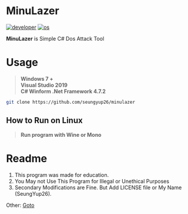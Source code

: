 # MinuLazer
[![developer](https://img.shields.io/badge/developer-seungyup-blue)](https://github.com/seungyup26/minulazer)
[![os](https://img.shields.io/badge/os-windows-blue)](https://github.com/seungyup26/minulazer) <br>

**MinuLazer** is Simple C# Dos Attack Tool

# Usage
> **Windows 7 +** <br>
> **Visual Studio 2019** <br>
> **C# Winform .Net Framework 4.7.2** <br>
```sh
git clone https://github.com/seungyup26/minulazer
```

## How to Run on Linux
> **Run program with Wine or Mono**

# Readme
1. This program was made for education. <br>
2. You May not Use This Program for Illegal or Unethical Purposes <br>
3. Secondary Modifications are Fine. But Add LICENSE file or My Name (SeungYup26). <br>

Other: <a href="https://github.com/SeungYup26/minulazer/wiki/Readme">Goto</a>
